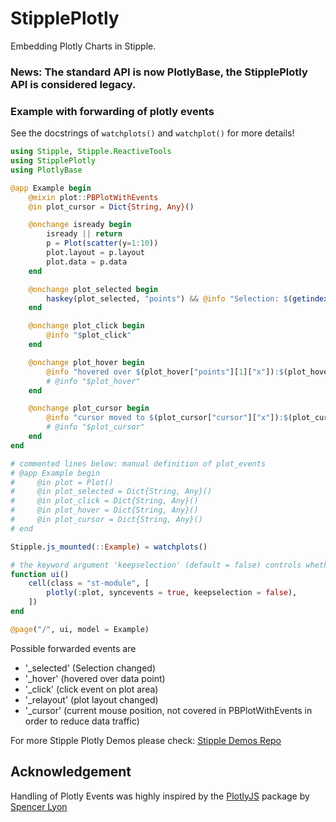 # StipplePlotly

Embedding Plotly Charts in Stipple.

### News: The standard API is now PlotlyBase, the StipplePlotly API is considered legacy.
### Example with forwarding of plotly events

See the docstrings of `watchplots()` and `watchplot()` for more details!

```julia
using Stipple, Stipple.ReactiveTools
using StipplePlotly
using PlotlyBase

@app Example begin
    @mixin plot::PBPlotWithEvents
    @in plot_cursor = Dict{String, Any}()

    @onchange isready begin
        isready || return
        p = Plot(scatter(y=1:10))
        plot.layout = p.layout
        plot.data = p.data
    end

    @onchange plot_selected begin
        haskey(plot_selected, "points") && @info "Selection: $(getindex.(plot_selected["points"], "pointIndex"))"
    end

    @onchange plot_click begin
        @info "$plot_click"
    end

    @onchange plot_hover begin
        @info "hovered over $(plot_hover["points"][1]["x"]):$(plot_hover["points"][1]["y"])"
        # @info "$plot_hover"
    end

    @onchange plot_cursor begin
        @info "cursor moved to $(plot_cursor["cursor"]["x"]):$(plot_cursor["cursor"]["y"])"
        # @info "$plot_cursor"
    end
end

# commented lines below: manual definition of plot_events
# @app Example begin
#     @in plot = Plot()
#     @in plot_selected = Dict{String, Any}()
#     @in plot_click = Dict{String, Any}()
#     @in plot_hover = Dict{String, Any}()
#     @in plot_cursor = Dict{String, Any}()
# end

Stipple.js_mounted(::Example) = watchplots()

# the keyword argument 'keepselection' (default = false) controls whether the selection outline shall be removed after selection
function ui()
    cell(class = "st-module", [
        plotly(:plot, syncevents = true, keepselection = false),
    ])
end

@page("/", ui, model = Example)
```

Possible forwarded events are

- '_selected' (Selection changed)
- '_hover' (hovered over data point)
- '_click' (click event on plot area)
- '_relayout' (plot layout changed)
- '_cursor' (current mouse position, not covered in PBPlotWithEvents in order to reduce data traffic)

For more Stipple Plotly Demos please check: [Stipple Demos Repo](https://github.com/GenieFramework/StippleDemos)

## Acknowledgement

Handling of Plotly Events was highly inspired by the [PlotlyJS](https://github.com/JuliaPlots/PlotlyJS.jl) package by [Spencer Lyon](https://github.com/sglyon)
